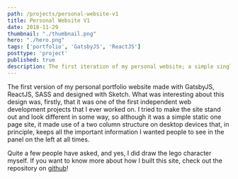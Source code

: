 ```yaml
---
path: /projects/personal-website-v1
title: Personal Website V1
date: 2018-11-29
thumbnail: "./thumbnail.png"
hero: "./hero.png"
tags: ['portfolio', 'GatsbyJS', 'ReactJS']
posttype: 'project'
published: true
description: The first iteration of my personal website; a simple single page static site for a personal website or portfolio made with ReactJS, GatsbyJS, SASS, and Netlify
---
```


The first version of my personal portfolio website made with GatsbyJS, ReactJS, SASS and designed with Sketch. What was interesting about this design was, firstly, that it was one of the first independent web development projects that I ever worked on. I tried to make the site stand out and look different in some way, so although it was a simple static one page site, it made use of a two column structure on desktop devices that, in principle, keeps all the important information I wanted people to see in the panel on the left at all times.

Quite a few people have asked, and yes, I did draw the lego character myself. If you want to know more about how I built this site, check out the repository on [github](https://github.com/yp717/personalWebsite)!
